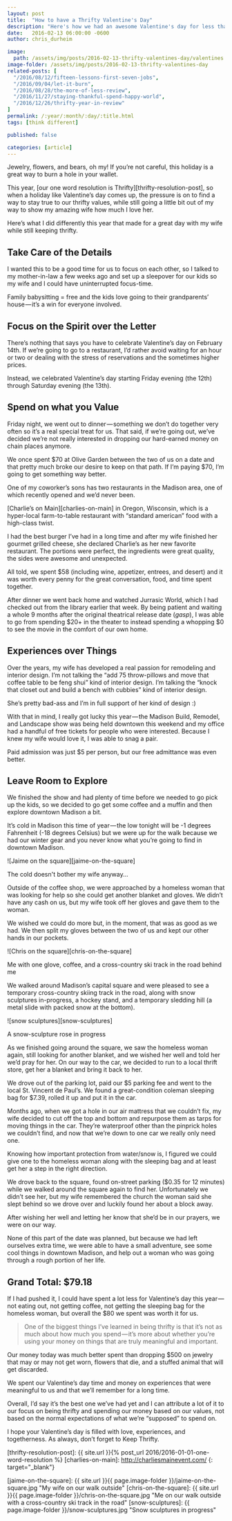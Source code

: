```yaml
---
layout: post
title:  "How to have a Thrifty Valentine's Day"
description: "Here's how we had an awesome Valentine's day for less than $100"
date:   2016-02-13 06:00:00 -0600
author: chris_durheim

image:
  path: /assets/img/posts/2016-02-13-thrifty-valentines-day/valentines.jpg
image-folder: /assets/img/posts/2016-02-13-thrifty-valentines-day
related-posts: [
  "/2016/08/12/fifteen-lessons-first-seven-jobs",
  "/2016/09/04/let-it-burn",
  "/2016/08/28/the-more-of-less-review",
  "/2016/11/27/staying-thankful-spend-happy-world",
  "/2016/12/26/thrifty-year-in-review"
]
permalink: /:year/:month/:day/:title.html
tags: [think different]

published: false

categories: [article]
---
```


Jewelry, flowers, and bears, oh my! If you’re not careful, this holiday is a great way to burn a hole in your wallet.

This year, [our one word resolution is Thrifty][thrifty-resolution-post], so when a holiday like Valentine’s day comes up, the pressure is on to find a way to stay true to our thrifty values, while still going a little bit out of my way to show my amazing wife how much I love her.

Here’s what I did differently this year that made for a great day with my wife while still keeping thrifty.

## Take Care of the Details #

I wanted this to be a good time for us to focus on each other, so I talked to my mother-in-law a few weeks ago and set up a sleepover for our kids so my wife and I could have uninterrupted focus-time.

Family babysitting = free and the kids love going to their grandparents’ house — it’s a win for everyone involved.

## Focus on the Spirit over the Letter #

There’s nothing that says you have to celebrate Valentine’s day on February 14th. If we’re going to go to a restaurant, I’d rather avoid waiting for an hour or two or dealing with the stress of reservations and the sometimes higher prices.

Instead, we celebrated Valentine’s day starting Friday evening (the 12th) through Saturday evening (the 13th).

## Spend on what you Value #

Friday night, we went out to dinner — something we don’t do together very often so it’s a real special treat for us. That said, if we’re going out, we’ve decided we’re not really interested in dropping our hard-earned money on chain places anymore.

We once spent $70 at Olive Garden between the two of us on a date and that pretty much broke our desire to keep on that path. If I’m paying $70, I’m going to get something way better.

One of my coworker’s sons has two restaurants in the Madison area, one of which recently opened and we’d never been.

[Charlie’s on Main][charlies-on-main] in Oregon, Wisconsin, which is a hyper-local farm-to-table restaurant with “standard american” food with a high-class twist.

I had the best burger I’ve had in a long time and after my wife finished her gourmet grilled cheese, she declared Charlie’s as her new favorite restaurant. The portions were perfect, the ingredients were great quality, the sides were awesome and unexpected.

All told, we spent $58 (including wine, appetizer, entrees, and desert) and it was worth every penny for the great conversation, food, and time spent together.

After dinner we went back home and watched Jurrasic World, which I had checked out from the library earlier that week. By being patient and waiting a whole 9 months after the original theatrical release date (_gasp_), I was able to go from spending $20+ in the theater to instead spending a whopping $0 to see the movie in the comfort of our own home.

## Experiences over Things #

Over the years, my wife has developed a real passion for remodeling and interior design. I’m not talking the “add 75 throw-pillows and move that coffee table to be feng shui” kind of interior design. I’m talking the “knock that closet out and build a bench with cubbies” kind of interior design.

She’s pretty bad-ass and I’m in full support of her kind of design :)

With that in mind, I really got lucky this year — the Madison Build, Remodel, and Landscape show was being held downtown this weekend and my office had a handful of free tickets for people who were interested. Because I knew my wife would love it, I was able to snag a pair.

Paid admission was just $5 per person, but our free admittance was even better.

## Leave Room to Explore #

We finished the show and had plenty of time before we needed to go pick up the kids, so we decided to go get some coffee and a muffin and then explore downtown Madison a bit.

It’s cold in Madison this time of year — the low tonight will be -1 degrees Fahrenheit (-18 degrees Celsius) but we were up for the walk because we had our winter gear and you never know what you’re going to find in downtown Madison.

![Jaime on the square][jaime-on-the-square]
<div class="caption">The cold doesn't bother my wife anyway...</div>

Outside of the coffee shop, we were approached by a homeless woman that was looking for help so she could get another blanket and gloves. We didn’t have any cash on us, but my wife took off her gloves and gave them to the woman.

We wished we could do more but, in the moment, that was as good as we had. We then split my gloves between the two of us and kept our other hands in our pockets.

![Chris on the square][chris-on-the-square]
<div class="caption">Me with one glove, coffee, and a cross-country ski track in the road behind me</div>

We walked around Madison’s capital square and were pleased to see a temporary cross-country skiing track in the road, along with snow sculptures in-progress, a hockey stand, and a temporary sledding hill (a metal slide with packed snow at the bottom).

![snow sculptures][snow-sculptures]
<div class="caption">A snow-sculpture rose in progress</div>

As we finished going around the square, we saw the homeless woman again, still looking for another blanket, and we wished her well and told her we’d pray for her. On our way to the car, we decided to run to a local thrift store, get her a blanket and bring it back to her.

We drove out of the parking lot, paid our $5 parking fee and went to the local St. Vincent de Paul’s.  We found a great-condition coleman sleeping bag for $7.39, rolled it up and put it in the car.

Months ago, when we got a hole in our air mattress that we couldn’t fix, my wife decided to cut off the top and bottom and repurpose them as tarps for moving things in the car. They’re waterproof other than the pinprick holes we couldn’t find, and now that we’re down to one car we really only need one.

Knowing how important protection from water/snow is, I figured we could give one to the homeless woman along with the sleeping bag and at least get her a step in the right direction.

We drove back to the square, found on-street parking ($0.35 for 12 minutes) while we walked around the square again to find her. Unfortunately we didn’t see her, but my wife remembered the church the woman said she slept behind so we drove over and luckily found her about a block away.

After wishing her well and letting her know that she’d be in our prayers, we were on our way.

None of this part of the date was planned, but because we had left ourselves extra time, we were able to have a small adventure, see some cool things in downtown Madison, and help out a woman who was going through a rough portion of her life.

## Grand Total: $79.18 #

If I had pushed it, I could have spent a lot less for Valentine’s day this year — not eating out, not getting coffee, not getting the sleeping bag for the homeless woman, but overall the $80 we spent was worth it for us.

> One of the biggest things I’ve learned in being thrifty is that it’s not as much about how much you spend — it’s more about whether you’re using your money on things that are truly meaningful and important.

Our money today was much better spent than dropping $500 on jewelry that may or may not get worn, flowers that die, and a stuffed animal that will get discarded.

We spent our Valentine’s day time and money on experiences that were meaningful to us and that we’ll remember for a long time.

Overall, I’d say it’s the best one we’ve had yet and I can attribute a lot of it to our focus on being thrifty and spending our money based on our values, not based on the normal expectations of what we’re “supposed” to spend on.

I hope your Valentine’s day is filled with love, experiences, and togetherness. As always, don’t forget to Keep Thrifty.

[thrifty-resolution-post]: {{ site.url }}{% post_url 2016/2016-01-01-one-word-resolution %}
[charlies-on-main]: http://charliesmainevent.com/
{: target="_blank"}

[jaime-on-the-square]: {{ site.url }}{{ page.image-folder }}/jaime-on-the-square.jpg "My wife on our walk outside"
[chris-on-the-square]: {{ site.url }}{{ page.image-folder }}/chris-on-the-square.jpg "Me on our walk outside with a cross-country ski track in the road"
[snow-sculptures]: {{ page.image-folder }}/snow-sculptures.jpg "Snow sculptures in progress"
